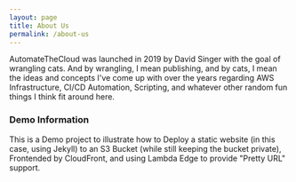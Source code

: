 ```yaml
---
layout: page
title: About Us
permalink: /about-us
---
```


AutomateTheCloud was launched in 2019 by David Singer with the goal of wrangling cats. And by wrangling, I mean publishing, and by cats, I mean the ideas and concepts I've come up with over the years regarding AWS Infrastructure, CI/CD Automation, Scripting, and whatever other random fun things I think fit around here.

### Demo Information

This is a Demo project to illustrate how to Deploy a static website (in this case, using Jekyll) to an S3 Bucket (while still keeping the bucket private), Frontended by CloudFront, and using Lambda Edge to provide "Pretty URL" support.
